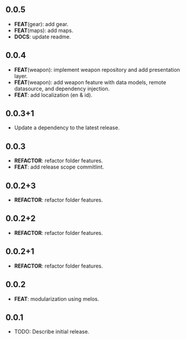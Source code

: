 ## 0.0.5

 - **FEAT**(gear): add gear.
 - **FEAT**(maps): add maps.
 - **DOCS**: update readme.

## 0.0.4

 - **FEAT**(weapon): implement weapon repository and add presentation layer.
 - **FEAT**(weapon): add weapon feature with data models, remote datasource, and dependency injection.
 - **FEAT**: add localization (en & id).

## 0.0.3+1

 - Update a dependency to the latest release.

## 0.0.3

 - **REFACTOR**: refactor folder features.
 - **FEAT**: add release scope commitlint.

## 0.0.2+3

 - **REFACTOR**: refactor folder features.

## 0.0.2+2

 - **REFACTOR**: refactor folder features.

## 0.0.2+1

 - **REFACTOR**: refactor folder features.

## 0.0.2

 - **FEAT**: modularization using melos.

## 0.0.1

* TODO: Describe initial release.
